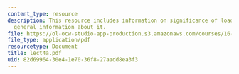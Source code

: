 ```yaml
---
content_type: resource
description: This resource includes information on significance of load factor, and
  general information about it.
file: https://ol-ocw-studio-app-production.s3.amazonaws.com/courses/16-75j-airline-management-spring-2006/82d6996430e41e7036f827aadd8ea3f3_lect4a.pdf
file_type: application/pdf
resourcetype: Document
title: lect4a.pdf
uid: 82d69964-30e4-1e70-36f8-27aadd8ea3f3
---
```

